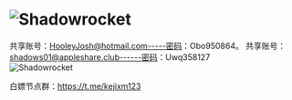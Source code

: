 # ![Shadowrocket](https://user-images.githubusercontent.com/98630054/183797510-e64b45a5-dbda-49cf-97ff-d14338f4d33d.png)
共享账号：HooleyJosh@hotmail.com-----密码：Obo950864。
共享账号：shadows01@appleshare.club------密码：Uwq358127  
![Shadowrocket](https://user-images.githubusercontent.com/98630054/183798534-b04fe410-6025-48a4-b932-9b8c42bb906f.png)


白嫖节点群：https://t.me/kejixm123
